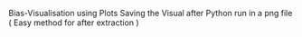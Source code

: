 Bias-Visualisation using Plots </dir>
Saving the Visual after Python run in a png file ( Easy method for after extraction )
